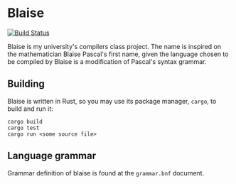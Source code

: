 # Blaise

[![Build Status](https://travis-ci.com/feroldi/blaise.svg?token=FjPQjKrsmeJzM46SGssn&branch=master)](https://travis-ci.com/feroldi/blaise)

Blaise is my university's compilers class project.
The name is inspired on the mathematician Blaise Pascal's first name, given the language chosen to be compiled by Blaise is a modification of Pascal's syntax grammar.

## Building

Blaise is written in Rust, so you may use its package manager, `cargo`, to build and run it:

    cargo build
    cargo test
    cargo run <some source file>

## Language grammar

Grammar definition of blaise is found at the `grammar.bnf` document.
